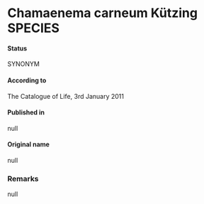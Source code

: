 # Chamaenema carneum Kützing SPECIES

#### Status
SYNONYM

#### According to
The Catalogue of Life, 3rd January 2011

#### Published in
null

#### Original name
null

### Remarks
null